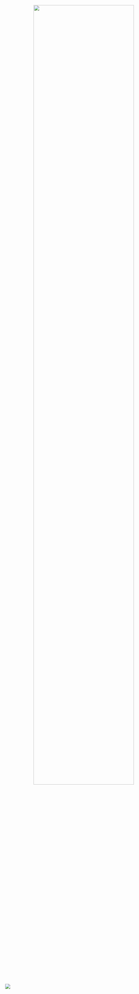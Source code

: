 <p align="center"><a href="https://www.deeganalding.com" target="_blank"><img src="https://raw.githubusercontent.com/DeeganAlding/portfolio/master/public/img/namegif.gif?token=AL6M6546AUUSSVDM4FZVD6DAXAYX2" width="80%"></a></p>

![](https://komarev.com/ghpvc/?deeganaldinge&color=brightgreen)
